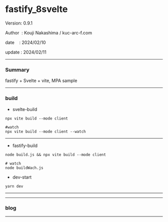 ﻿# fastify_8svelte

 Version: 0.9.1

 Author  : Kouji Nakashima / kuc-arc-f.com

 date    : 2024/02/10 

 update  : 2024/02/11

***
### Summary

fastify + Svelte + vite, MPA sample

***
### build

* svelte-build
```
npx vite build --mode client

#watch
npx vite build --mode client --watch
```
***
* fastify-build

```
node build.js && npx vite build --mode client

# watch
node buildWach.js
```
* dev-start
```
yarn dev
```

***


***
### blog 


***

